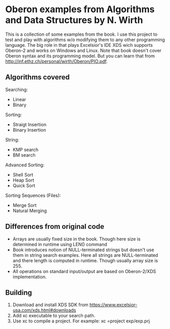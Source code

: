 # Oberon examples from Algorithms and Data Structures by N. Wirth

This is a collection of some examples from the book. I use this project to test and play with algorithms w/o modifying them to any other programming
language. The big role in that plays Excelsior's IDE XDS wich supports Oberon-2 and works on Windows and Linux. Note that book doesn't cover 
Oberon syntax and its programming model. But you can learn that from http://inf.ethz.ch/personal/wirth/Oberon/PIO.pdf.


## Algorithms covered

Searching: 
- Linear
- Binary

Sorting: 
- Straigt Insertion
- Binary Insertion

String:
- KMP search
- BM search

Advanced Sorting:
- Shell Sort
- Heap Sort
- Quick Sort

Sorting Sequences (Files):
- Merge Sort
- Natural Merging

## Differences from original code

- Arrays are usually fixed size in the book. Though here size is determined in runtime using LEN() command
- Book introduces notion of NULL-terminated strings but doesn't use them in string search examples. Here all strings are NULL-terminated
  and there length is computed in runtime. Though usually array size is 255.
- All operations on standard input/output are based on Oberon-2/XDS implementation.

## Building

1. Download and install XDS SDK from https://www.excelsior-usa.com/xds.html#downloads 
2. Add xc executable to your search path.
3. Use xc to compile a project. For example: xc =project exp/exp.prj

